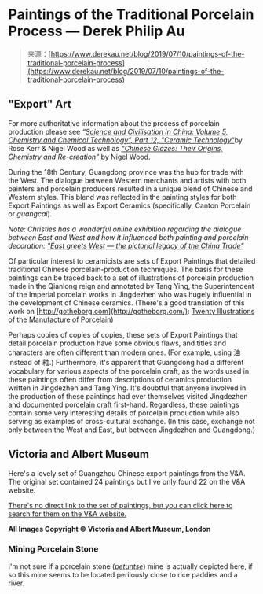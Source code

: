 <!--yml
category: 未分类
date: 2024-05-27 15:18:55
-->

# Paintings of the Traditional Porcelain Process — Derek Philip Au

> 来源：[https://www.derekau.net/blog/2019/07/10/paintings-of-the-traditional-porcelain-process](https://www.derekau.net/blog/2019/07/10/paintings-of-the-traditional-porcelain-process)

## "Export" Art

For more authoritative information about the process of porcelain production please see *“*[*Science and Civilisation in China: Volume 5, Chemistry and Chemical Technology”, Part 12, "Ceramic Technology"*](https://www.google.com/books/edition/Science_and_Civilisation_in_China_Volume/0CP_zAEACAAJ?hl=en)by Rose Kerr & Nigel Wood as well as [*“Chinese Glazes: Their Origins, Chemistry and Re-creation”*](https://www.google.com/books/edition/_/NGw8DUuNywYC?hl=en&sa=X&ved=2ahUKEwjBn-L2koOEAxVNFFkFHZeqCrUQ7_IDegQIExAD) by Nigel Wood.

During the 18th Century, Guangdong province was the hub for trade with the West. The dialogue between Western merchants and artists with both painters and porcelain producers resulted in a unique blend of Chinese and Western styles. This blend was reflected in the painting styles for both Export Paintings as well as Export Ceramics (specifically, Canton Porcelain or *guangcai*).

*Note: Christies has a wonderful online exhibition regarding the dialogue between East and West and how it influenced both painting and porcelain decoration:* [*"East greets West — the pictorial legacy of the China Trade"*](https://www.christies.com/features/The-pictorial-legacy-of-the-China-Trade-9505-1.aspx)

Of particular interest to ceramicists are sets of Export Paintings that detailed traditional Chinese porcelain-production techniques. The basis for these paintings can be traced back to a set of illustrations of porcelain production made in the Qianlong reign and annotated by Tang Ying, the Superintendent of the Imperial porcelain works in Jingdezhen who was hugely influential in the development of Chinese ceramics. (There's a good translation of this work on [http://gotheborg.com](http://gotheborg.com/): [Twenty Illustrations of the Manufacture of Porcelain](http://gotheborg.com/twentyillustrations/tangyingindex.shtml))

Perhaps copies of copies of copies, these sets of Export Paintings that detail porcelain production have some obvious flaws, and titles and characters are often different than modern ones. (For example, using 油 instead of 釉.) Furthermore, it's apparent that Guangdong had a different vocabulary for various aspects of the porcelain craft, as the words used in these paintings often differ from descriptions of ceramics production written in Jingdezhen and Tang Ying. It's doubtful that anyone involved in the production of these paintings had ever themselves visited Jingdezhen and documented porcelain craft first-hand. Regardless, these paintings contain some very interesting details of porcelain production while also serving as examples of cross-cultural exchange. (In this case, exchange not only between the West and East, but between Jingdezhen and Guangdong.)

## Victoria and Albert Museum

Here's a lovely set of Guangzhou Chinese export paintings from the V&A. The original set contained 24 paintings but I've only found 22 on the V&A website.

[There's no direct link to the set of paintings, but you can click here to search for them on the V&A website.](https://collections.vam.ac.uk/search/?listing_type=imagetext&offset=0&limit=45&narrow=1&extrasearch=&q=porcelain+painting+guangzhou&commit=Search&quality=0&objectnamesearch=&placesearch=&after=&before=&namesearch=&materialsearch=&mnsearch=&locationsearch=)

**All Images Copyright © Victoria and Albert Museum, London**

### Mining Porcelain Stone

I'm not sure if a porcelain stone ([*petuntse*](https://en.wikipedia.org/wiki/Petuntse)) mine is actually depicted here, if so this mine seems to be located perilously close to rice paddies and a river.